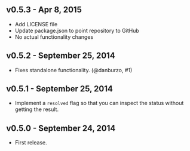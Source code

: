 ## v0.5.3 - Apr 8, 2015

* Add LICENSE file
* Update package.json to point repository to GitHub
* No actual functionality changes

## v0.5.2 - September 25, 2014

* Fixes standalone functionality. (@danburzo, #1)

## v0.5.1 - September 25, 2014

* Implement a `resolved` flag so that you can inspect the status without getting 
the result.

## v0.5.0 - September 24, 2014

* First release.
